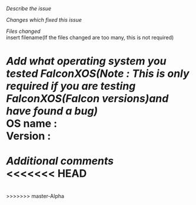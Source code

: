*Describe the issue*

*Changes which fixed this issue*

*Files changed*
<br>
insert filename(If the files changed are too many, this is not required)
  
*Add what operating system you tested FalconXOS(Note : This is only required if you are testing FalconXOS(Falcon versions)and have found a bug)*
  <br>
OS name : <name>
  <br>
Version : <OS version>
  <br>
  <br>
*Additional comments*
<br>
<<<<<<< HEAD
<br>
=======
<br>
>>>>>>> master-Alpha
